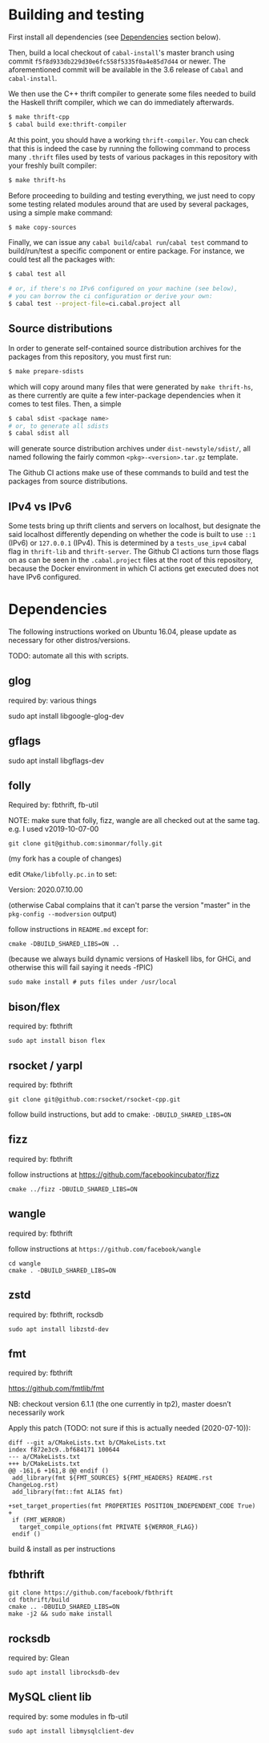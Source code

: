 # Building and testing

First install all dependencies (see [Dependencies](#Dependencies) section below).

Then, build a local checkout of `cabal-install`'s master branch
using commit `f5f8d933db229d30e6fc558f5335f0a4e85d7d44` or
newer. The aforementioned commit will be available in the
3.6 release of `Cabal` and `cabal-install`.

We then use the C++ thrift compiler to generate some files needed
to build the Haskell thrift compiler, which we can do immediately
afterwards.

``` sh
$ make thrift-cpp
$ cabal build exe:thrift-compiler
```

At this point, you should have a working `thrift-compiler`. You can
check that this is indeed the case by running the following
command to process many `.thrift` files used by tests of various
packages in this repository with your freshly built compiler:

``` sh
$ make thrift-hs
```

Before proceeding to building and testing everything, we just need to
copy some testing related modules around that are used by several
packages, using a simple make command:

``` sh
$ make copy-sources
```

Finally, we can issue any `cabal build`/`cabal run`/`cabal test`
command to build/run/test a specific component or entire package.
For instance, we could test all the packages with:

``` sh
$ cabal test all

# or, if there's no IPv6 configured on your machine (see below),
# you can borrow the ci configuration or derive your own:
$ cabal test --project-file=ci.cabal.project all
```

## Source distributions

In order to generate self-contained source distribution archives for
the packages from this repository, you must first run:

``` sh
$ make prepare-sdists
```

which will copy around many files that were generated by
`make thrift-hs`, as there currently are quite a few inter-package
dependencies when it comes to test files. Then, a simple

``` sh
$ cabal sdist <package name>
# or, to generate all sdists
$ cabal sdist all
```

will generate source distribution archives under
`dist-newstyle/sdist/`, all named following the fairly common
`<pkg>-<version>.tar.gz` template.

The Github CI actions make use of these commands to build and test
the packages from source distributions.

## IPv4 vs IPv6

Some tests bring up thrift clients and servers on localhost, but
designate the said localhost differently depending on whether the
code is built to use `::1` (IPv6) or `127.0.0.1` (IPv4). This is
determined by a `tests_use_ipv4` cabal flag in `thrift-lib` and
`thrift-server`. The Github CI actions turn those flags on as can
be seen in the `.cabal.project` files at the root of this repository,
because the Docker environment in which CI actions get executed does
not have IPv6 configured.

# Dependencies

The following instructions worked on Ubuntu 16.04, please update as
necessary for other distros/versions.

TODO: automate all this with scripts.

## glog

required by: various things

sudo apt install libgoogle-glog-dev

## gflags

sudo apt install libgflags-dev

## folly

Required by: fbthrift, fb-util

NOTE: make sure that folly, fizz, wangle are all checked out at the same tag. e.g. I used v2019-10-07-00

```
git clone git@github.com:simonmar/folly.git
```

(my fork has a couple of changes)

edit `CMake/libfolly.pc.in` to set:

Version: ﻿2020.07.10.00﻿

(otherwise Cabal complains that it can't parse the version "master" in
the `pkg-config --modversion` output)

follow instructions in `README.md` except for:

`cmake -DBUILD_SHARED_LIBS=ON ..`

(because we always build dynamic versions of Haskell libs, for GHCi,
and otherwise this will fail saying it needs -fPIC)

```
sudo make install # puts files under /usr/local
```

## bison/flex

required by: fbthrift

```
sudo apt install bison flex
```

## rsocket / yarpl

required by: fbthrift

```
git clone ﻿git@github.com﻿:rsocket/rsocket-cpp.git
```

follow build instructions, but add to cmake: `-DBUILD_SHARED_LIBS=ON`

## fizz

required by: fbthrift

follow instructions at ﻿https://github.com/facebookincubator/fizz﻿

```
cmake ../fizz -DBUILD_SHARED_LIBS=ON
```

## wangle

required by: fbthrift

follow instructions at ﻿`https://github.com/facebook/wangle﻿`

```
cd wangle
cmake . -DBUILD_SHARED_LIBS=ON
```

## zstd

required by: fbthrift, rocksdb

```
sudo apt install libzstd-dev
```

## fmt

required by: fbthrift

﻿https://github.com/fmtlib/fmt﻿

NB: checkout version 6.1.1 (the one currently in tp2), master doesn’t necessarily work

Apply this patch (TODO: not sure if this is actually needed (2020-07-10)):
```
diff --git a/CMakeLists.txt b/CMakeLists.txt
index f872e3c9..bf684171 100644
--- a/CMakeLists.txt
+++ b/CMakeLists.txt
@@ -161,6 +161,8 @@ endif ()
 add_library(fmt ${FMT_SOURCES} ${FMT_HEADERS} README.rst ChangeLog.rst)
 add_library(fmt::fmt ALIAS fmt)
 
+set_target_properties(fmt PROPERTIES POSITION_INDEPENDENT_CODE True)
+
 if (FMT_WERROR)
   target_compile_options(fmt PRIVATE ${WERROR_FLAG})
 endif ()
```

build & install as per instructions

## fbthrift

```
git clone https://github.com/facebook/fbthrift
cd fbthrift/build
cmake .. -DBUILD_SHARED_LIBS=ON
make -j2 && sudo make install
```

## rocksdb

required by: Glean

```
sudo apt install librocksdb-dev
```

## MySQL client lib

required by: some modules in fb-util

```
sudo apt install libmysqlclient-dev
```
